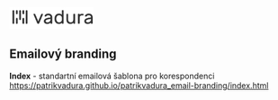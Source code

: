<img src="https://github.com/patrikvadura/patrikvadura_email-branding/blob/main/assets/logo-negative.png?raw=true" width="150">

## Emailový branding

**Index** - standartní emailová šablona pro korespondenci <br>
https://patrikvadura.github.io/patrikvadura_email-branding/index.html

